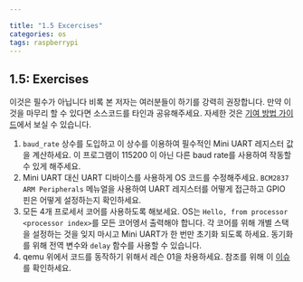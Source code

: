 ```yaml
---

title: "1.5 Excercises"
categories: os
tags: raspberrypi
---
```

## 1.5: Exercises

이것은 필수가 아닙니다 비록 본 저자는 여러분들이 하기를 강력히 권장합니다. 만약 이 것을 마무리 할 수 있다면 소스코드를 타인과 공유해주세요. 자세한 것은 [기여 방법 가이드](https://github.com/kimbyungnam/raspberry-pi-os/blob/master/docs/Contributions.md)에서 보실 수 있습니다.

1. `baud_rate` 상수를 도입하고 이 상수를 이용하여 필수적인 Mini UART 레지스터 값을 계산하세요. 이 프로그램이 115200 이 아닌 다른 baud rate를 사용하여 작동할 수 있게 해주세요.
2. Mini UART 대신 UART 디바이스를 사용하게 OS 코드를 수정해주세요. `BCM2837 ARM Peripherals` 메뉴얼을 사용하여 UART 레지스터를 어떻게 접근하고 GPIO 핀은 어떻게 설정하는지 확인하세요.
3. 모든 4개 프로세서 코어를 사용하도록 해보세요. OS는 `Hello, from processor <processor index>`를 모든 코어엥서 출력해야 합니다. 각 코어를 위해 개별 스택을 설정하는 것을 잊지 마시고 Mini UART가 한 번만 초기화 되도록 하세요. 동기화를 위해 전역 변수와 `delay` 함수를 사용할 수 있습니다.
4. qemu 위에서 코드를 동작하기 위해서 레슨 01을 차용하세요. 참조를 위해 이 [이슈](https://github.com/s-matyukevich/raspberry-pi-os/issues/8)를 확인하세요.
